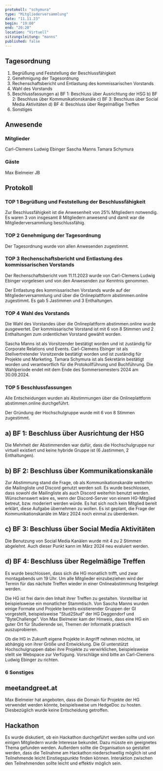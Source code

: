 ```yaml
---
protokoll: "schymura"
type: "Mitgliederversammlung"
date: "11.11.23"
begin: "19:00"
end: "20:20"
location: "Virtuell"
sitzungsleitung: "manns"
published: false
---
```


## Tagesordnung

1. Begrüßung und Feststellung der Beschlussfähigkeit
2. Genehmigung der Tagesordnung 
3. Rechenschaftsbericht und Entlastung des kommissarischen Vorstands
4. Wahl des Vorstands
5. Beschlussfassungen
      a) BF 1: Beschluss über Ausrichtung der HSG
      b) BF 2: Beschluss über Kommunikationskanäle
      c) BF 3: Beschluss über Social Media Aktivitäten
      d) BF 4: Beschluss über Regelmäßige Treffen
6. Sonstiges

## Anwesende

### Mitglieder

Carl-Clemens Ludwig Ebinger
Sascha Manns
Tamara Schymura

### Gäste

Max Bielmeier
JB 

## Protokoll

### TOP 1 Begrüßung und Feststellung der Beschlussfähigkeit

Zur Beschlussfähigkeit ist die Anwesenheit von 25% Mitgliedern notwendig. Es waren 3 von insgesamt 8 Mitgliedern anwesend und damit war die Mitgliederversammlung beschlussfähig. 

### TOP 2 Genehmigung der Tagesordnung

Der Tagesordnung wurde von allen Anwesenden zugestimmt.

### TOP 3 Rechenschaftsbericht und Entlastung des kommissarischen Vorstands

Der Rechenschaftsbericht vom 11.11.2023 wurde von Carl-Clemens Ludwig Ebinger vorgelesen und von den Anwesenden zur Kenntnis genommen.

Der Entlastung des kommissarischen Vorstands wurde auf der Mitgliederversammlung und über die Onlineplattform abstimmen.online zugestimmt. Es gab 5 Jastimmen und 3 Enthaltungen.

### TOP 4 Wahl des Vorstands

Die Wahl des Vorstandes über die Onlineplattform abstimmen.online wurde ausgewertet. Der kommissarische Vorstand ist mit 6 von 8 Stimmen und 2 Enthaltungen zum ordentlichen Vorstand gewählt worden.

Sascha Manns ist als Vorsitzender bestätigt worden und ist zuständig für Corporate Relations und Events. 
Carl-Clemens Ebinger ist als Stellvertretender Vorsitzende bestätigt worden und ist zuständig für Projekte und Marketing. 
Tamara Schymura ist als Sekretärin bestätigt worden und verantwortlich für die Protokollführung und Buchführung.
Die Wahlperiode endet mit dem Ende des Sommersemesters 2024 am 30.09.2024.

### TOP 5 Beschlussfassungen

Alle Entscheidungen wurden als Abstimmungen über die Onlineplattform abstimmen.online durchgeführt.

Der Gründung der Hochschulgruppe wurde mit 6 von 8 Stimmen zugestimmt.

## a) BF 1: Beschluss über Ausrichtung der HSG

Die Mehrheit der Abstimmenden war dafür, dass die Hochschulgruppe nur virtuell existiert und keine hybride Gruppe ist (6 Jastimmen, 2 Enthaltungen).

## b) BF 2: Beschluss über Kommunikationskanäle

Zur Abstimmung stand die Frage, ob als Kommunikationskanäle weiterhin die Mailingliste und Discord genutzt werden soll.
Es wurde beschlossen, dass sowohl die Mailingliste als auch Discord weiterhin benutzt werden. Wünschenswert wäre es, wenn der Discord-Server von einem HG-Mitglied betreut, bzw. moderiert werden würde.
Es hat sich noch kein Mitglied bereit erklärt, diese Aufgabe übernehmen zu wollen.
Es ist geplant, die Frage der Kommunikationskanäle im März 2024 noch einmal zu überdenken.

## c) BF 3: Beschluss über Social Media Aktivitäten

Die Benutzung von Social Media Kanälen wurde mit 4 zu 2 Stimmen abgelehnt. Auch dieser Punkt kann im März 2024 neu evaluiert werden.
  
   

## d) BF 4: Beschluss über Regelmäßige Treffen

Es wurde beschlossen, dass sich die HG monatlich trifft, und zwar montagabends um 19 Uhr.
Um alle Mitglieder einzubeziehen wird der Termin für das nächste Treffen wieder in einer Onlineabstimmung festgelegt werden.

Die HG ist frei darin den Inhalt ihrer Treffen zu gestalten. 
Vorstellbar ist beispielsweise ein monatlicher Stammtisch.
Von Sascha Manns wurden einige Formate und Projekte bereits existierender Gruppen der GI vorgestellt, beispielsweise "Stud2Stud" der HG Deggendorf und "ByteChallenge". 
Von Max Bielmeier kam der Hinweis, dass eine HG ein guter Ort für Studierende sei, Themen der Informatik praktisch auszuprobieren.

Ob die HG in Zukunft eigene Projekte in Angriff nehmen möchte, ist abhängig von ihrer Größe und Entwicklung.
Die GI unterstützt Hochschulgruppen dabei ihre Projekte zu verwirklichen, beispielsweise stellt sie Webspace zur Verfügung.
Vorschläge sind bitte an Carl-Clemens Ludwig Ebinger zu richten.

### 6 Sonstiges

## meetandgreet.at

Max Bielmeier hat angeboten, dass die Domain für Projekte der HG verwendet werden könnte, beispielsweise um HedgeDoc zu hosten. Diesbezüglich wurde keine Entscheidung getroffen.

## Hackathon

Es wurde diskutiert, ob ein Hackathon durchgeführt werden sollte und von einigen Mitgliedern wurde Interesse bekundet. 
Dazu müsste ein geeignetes Thema gefunden werden. Außerdem sollte die Organisation so gestaltet werden, dass die Teilnahme am Hackathon niederschwellig möglich ist und Teilnehmende leicht Einstiegspunkte finden können. Interaktion zwischen den Teilnehmenden sollte leicht und effektiv möglich sein.
